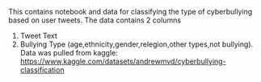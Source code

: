 This contains notebook and data for classifying the type of cyberbullying based on user tweets. The data contains 2 columns
1) Tweet Text
2) Bullying Type (age,ethnicity,gender,relegion,other types,not bullying). Data was pulled from kaggle: https://www.kaggle.com/datasets/andrewmvd/cyberbullying-classification
